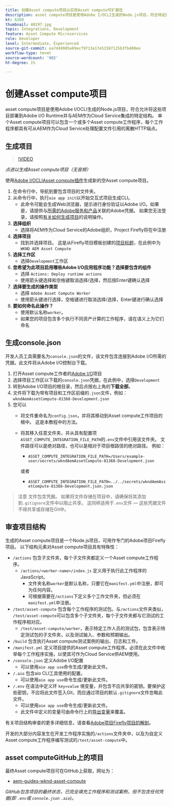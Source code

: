 ```yaml
---
title: 创建Asset compute项目以实现Asset compute可扩展性
description: asset compute项目是使用Adobe I/OCLI生成的Node.js项目，符合特定结构，允许将它们部署到Adobe I/O Runtime并与AEM作为Cloud Service集成。
kt: 6269
thumbnail: 40197.jpg
topic: Integrations, Development
feature: Asset Compute Microservices
role: Developer
level: Intermediate, Experienced
source-git-commit: ea7d49985e69ecf9713e17e51587125b3fb400ee
workflow-type: tm+mt
source-wordcount: '902'
ht-degree: 1%

---
```



# 创建Asset compute项目

asset compute项目是使用Adobe I/OCLI生成的Node.js项目，符合允许将这些项目部署到Adobe I/O Runtime并与AEM作为Cloud Service集成的特定结构。 单个Asset compute项目可以包含一个或多个Asset compute工作程序，每个工作程序都具有可从AEM作为Cloud Service处理配置文件引用的离散HTTP端点。

## 生成项目

>[!VIDEO](https://video.tv.adobe.com/v/40197/?quality=12&learn=on)

_点进以生成Asset compute项目（无音频）_

使用[Adobe I/OCLIAsset compute插件](../set-up/development-environment.md#aio-cli)生成新的空Asset compute项目。

1. 在命令行中，导航到要包含项目的文件夹。
1. 从命令行中，执行`aio app init`以开始交互式项目生成CLI。
   + 此命令可能会生成Web浏览器，提示进行身份验证以Adobe I/O。如果是，请提供与[所需的Adobe服务和产品](../set-up/accounts-and-services.md)关联的Adobe凭据。 如果您无法登录，请按照[有关如何生成项目](https://www.adobe.io/project-firefly/docs/getting_started/first_app/#42-developer-is-not-logged-in-as-enterprise-organization-user)的说明操作。
1. __选择组织__
   + 选择将AEM作为Cloud Service的Adobe组织，Project Firefly将在中注册
1. __选择项目__
   + 找到并选择项目。 这是从Firefly项目模板创建的[项目标题](../set-up/firefly.md)，在此例中为`WKND AEM Asset Compute`
1. __选择工作区__
   + 选择`Development`工作区
1. __您希望为此项目启用哪些Adobe I/O应用程序功能？选择要包含的组件__
   + 选择 `Actions: Deploy runtime actions`
   + 使用箭头键选择和空格键取消选择/选择，然后按Enter键确认选择
1. __选择要生成的操作类型__
   + 选择 `Adobe Asset Compute Worker`
   + 使用箭头键进行选择，空格键进行取消选择/选择，Enter键进行确认选择
1. __要如何命名此操作？__
   + 使用默认名称`worker`。
   + 如果您的项目包含多个执行不同资产计算的工作程序，请在语义上为它们命名

## 生成console.json

开发人员工具需要名为`console.json`的文件，该文件包含连接到Adobe I/O所需的凭据。此文件将从Adobe I/O控制台下载。

1. 打开Asset compute工作者的[Adobe I/O](https://console.adobe.io)项目
1. 选择项目工作区以下载的`console.json`凭据，在此例中，选择`Development`
1. 转到Adobe I/O项目的根目录，然后点按右上角的&#x200B;__下载全部__。
1. 文件将下载为带有项目和工作区前缀的`.json`文件，例如：`wkndAemAssetCompute-81368-Development.json`
1. 您可以
   + 将文件重命名为`config.json`，并将其移动到Asset compute工作项目的根中。 这是本教程中的方法。
   + 将其移入任意文件夹，并从具有配置项`ASSET_COMPUTE_INTEGRATION_FILE_PATH`的`.env`文件中引用该文件夹。 文件路径可以是绝对路径，也可以是相对于项目根路径的绝对路径。 例如：
      + `ASSET_COMPUTE_INTEGRATION_FILE_PATH=/Users/example-user/secrets/wkndAemAssetCompute-81368-Development.json`

      或者
      + `ASSET_COMPUTE_INTEGRATION_FILE_PATH=../../secrets/wkndAemAssetCompute-81368-Development.json.json`


> 注意
> 文件包含凭据。 如果将文件存储在项目中，请确保将其添加到`.gitignore`文件中以阻止共享。 这同样适用于`.env`文件 — 这些凭据文件不得共享或存储在Git中。

## 审查项目结构

生成的Asset compute项目是一个Node.js项目，可用作专门的Adobe项目Firefly项目。 以下结构元素对Asset compute项目具有特殊性：

+ `/actions` 包含子文件夹，每个子文件夹都定义一个Asset compute工作程序。
   + `/actions/<worker-name>/index.js` 定义用于执行此工作程序的JavaScript。
      + 文件夹名称`worker`是默认名称，只要它在`manifest.yml`中注册，即可为任何内容。
      + 可根据需要在`/actions`下定义多个工作文件夹，但必须在`manifest.yml`中注册。
+ `/test/asset-compute` 包含每个工作程序的测试包。与`/actions`文件夹类似， `/test/asset-compute`可以包含多个子文件夹，每个子文件夹都与它测试的工作程序相对应。
   + `/test/asset-compute/worker`，表示特定工作人员的测试包，包含表示特定测试包的子文件夹，以及测试输入、参数和预期输出。
+ `/build` 包含执行Asset compute测试案例的输出、日志和工件。
+ `/manifest.yml` 定义项目提供的Asset compute工作程序。必须在此文件中枚举每个工作程序实施，以使其可作为Cloud Service供AEM使用。
+ `/console.json` 定义Adobe I/O配置
   + 可以使用`aio app use`命令生成/更新此文件。
+ `/.aio` 包含aio CLI工具使用的配置。
   + 可以使用`aio app use`命令生成/更新此文件。
+ `/.env` 在语法中定义环 `key=value` 境变量，并包含不应共享的密钥。要保护这些密钥，不应将此文件签入Git，而应通过项目的默认`.gitignore`文件忽略此文件。
   + 可以使用`aio app use`命令生成/更新此文件。
   + 此文件中定义的变量可由命令行上的[导出变量](../deploy/runtime.md)来覆盖。

有关项目结构审查的更多详细信息，请查看[Adobe项目Firefly项目的解剖](https://github.com/AdobeDocs/project-firefly/blob/master/getting_started/first_app.md#5-anatomy-of-a-project-firefly-application)。

开发的大部分内容发生在开发工作程序实施的`/actions`文件夹中，以及为自定义Asset compute工作程序编写测试的`/test/asset-compute`中。

## asset computeGitHub上的项目

最终Asset compute项目可在GitHub上获取，网址为：

+ [aem-guides-wknd-asset-compute](https://github.com/adobe/aem-guides-wknd-asset-compute)

_GitHub包含项目的最终状态，已完全填充工作程序和测试案例，但不包含任何凭据(即 `.env`或 `console.json`  `.aio`)。_

